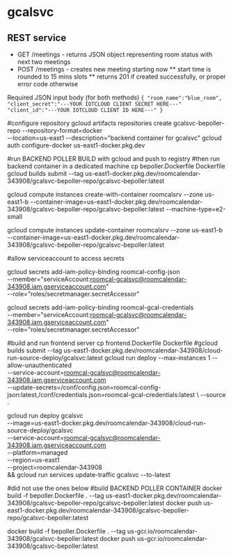 # gcalsvc


## REST service

* GET /meetings  - returns JSON object representing room status with next two meetings
* POST /meetings  - creates new meeting starting now 
    ** start time is rounded to 15 mins slots
    ** returns 201 if created successfully, or proper error code otherwise

Required JSON input body (for both methods)
``
{
    "room_name":"blue_room",
    "client_secret":"---YOUR IOTCLOUD CLIENT SECRET HERE---"
    "client_id":"---YOUR IOTCLOUD CLIENT ID HERE---"
}
``

#configure repository
gcloud artifacts repositories create gcalsvc-bepoller-repo --repository-format=docker \
--location=us-east1 --description="backend container for gcalsvc"
gcloud auth configure-docker us-east1-docker.pkg.dev


#run BACKEND POLLER BUILD with gcloud and push to registry
#then run backend container in a dedicated machine
cp bepoller.Dockerfile Dockerfile
gcloud builds submit --tag us-east1-docker.pkg.dev/roomcalendar-343908/gcalsvc-bepoller-repo/gcalsvc-bepoller:latest

gcloud compute instances create-with-container roomcalsrv --zone us-east1-b --container-image=us-east1-docker.pkg.dev/roomcalendar-343908/gcalsvc-bepoller-repo/gcalsvc-bepoller:latest --machine-type=e2-small

gcloud compute instances update-container roomcalsrv --zone us-east1-b --container-image=us-east1-docker.pkg.dev/roomcalendar-343908/gcalsvc-bepoller-repo/gcalsvc-bepoller:latest


#allow serviceaccount to access secrets

gcloud secrets add-iam-policy-binding roomcal-config-json \
    --member="serviceAccount:roomcal-gcalsvc@roomcalendar-343908.iam.gserviceaccount.com" \
    --role="roles/secretmanager.secretAccessor"

gcloud secrets add-iam-policy-binding roomcal-gcal-credentials \
    --member="serviceAccount:roomcal-gcalsvc@roomcalendar-343908.iam.gserviceaccount.com" \
    --role="roles/secretmanager.secretAccessor"


#build and run frontend server
cp frontend.Dockerfile Dockerfile
#gcloud builds submit --tag us-east1-docker.pkg.dev/roomcalendar-343908/cloud-run-source-deploy/gcalsvc:latest
gcloud run deploy --max-instances 1 --allow-unauthenticated \
--service-account=roomcal-gcalsvc@roomcalendar-343908.iam.gserviceaccount.com \
--update-secrets=/conf/config.json=roomcal-config-json:latest,/conf/credentials.json=roomcal-gcal-credentials:latest \ --source .


gcloud run deploy gcalsvc \
--image=us-east1-docker.pkg.dev/roomcalendar-343908/cloud-run-source-deploy/gcalsvc \
--service-account=roomcal-gcalsvc@roomcalendar-343908.iam.gserviceaccount.com \
--platform=managed \
--region=us-east1 \
--project=roomcalendar-343908 \
 && gcloud run services update-traffic gcalsvc --to-latest




#did not use the ones below
#build BACKEND POLLER CONTAINER
docker build -f bepoller.Dockerfile . --tag us-east1-docker.pkg.dev/roomcalendar-343908/gcalsvc-bepoller-repo/gcalsvc-bepoller:latest
docker push us-east1-docker.pkg.dev/roomcalendar-343908/gcalsvc-bepoller-repo/gcalsvc-bepoller:latest

docker build -f bepoller.Dockerfile . --tag us-gcr.io/roomcalendar-343908/gcalsvc-bepoller:latest
docker push us-gcr.io/roomcalendar-343908/gcalsvc-bepoller:latest
